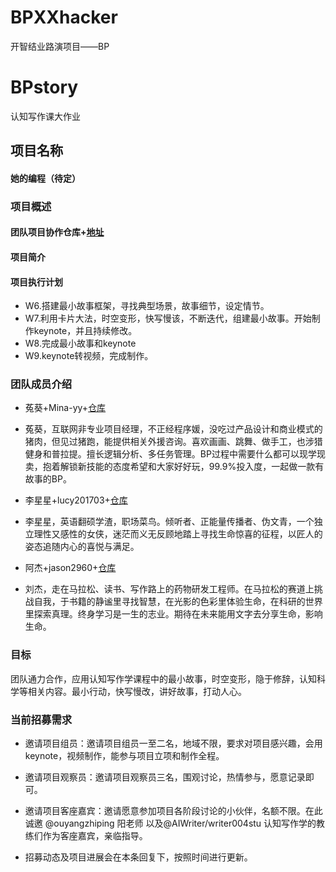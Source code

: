 # BPXXhacker
开智结业路演项目——BP
# BPstory
认知写作课大作业


## 项目名称

#### 她的编程（待定）

### 项目概述

#### 团队项目协作仓库+[地址](https://github.com/Mina-yy/BPstory)

#### 项目简介



#### 项目执行计划

* W6.搭建最小故事框架，寻找典型场景，故事细节，设定情节。
* W7.利用卡片大法，时空变形，快写慢该，不断迭代，组建最小故事。开始制作keynote，并且持续修改。
* W8.完成最小故事和keynote
* W9.keynote转视频，完成制作。


### 团队成员介绍


* 菟葵+Mina-yy+[仓库](https://github.com/Mina-yy)

* 菟葵，互联网非专业项目经理，不正经程序媛，没吃过产品设计和商业模式的猪肉，但见过猪跑，能提供相关外援咨询。喜欢画画、跳舞、做手工，也涉猎健身和普拉提。擅长逻辑分析、多任务管理。BP过程中需要什么都可以现学现卖，抱着解锁新技能的态度希望和大家好好玩，99.9%投入度，一起做一款有故事的BP。

* 李星星+lucy201703+[仓库](https://github.com/lucy201703)

* 李星星，英语翻硕学渣，职场菜鸟。倾听者、正能量传播者、伪文青，一个独立理性又感性的女侠，迷茫而义无反顾地踏上寻找生命惊喜的征程，以匠人的姿态追随内心的喜悦与满足。


* 阿杰+jason2960+[仓库](https://github.com/jason2960)

* 刘杰，走在马拉松、读书、写作路上的药物研发工程师。在马拉松的赛道上挑战自我，于书籍的静谧里寻找智慧，在光影的色彩里体验生命，在科研的世界里探索真理。终身学习是一生的志业。期待在未来能用文字去分享生命，影响生命。


### 目标

团队通力合作，应用认知写作学课程中的最小故事，时空变形，隐于修辞，认知科学等相关内容。最小行动，快写慢改，讲好故事，打动人心。

### 当前招募需求

- 邀请项目组员：邀请项目组员一至二名，地域不限，要求对项目感兴趣，会用keynote，视频制作，能参与项目立项和制作全程。

- 邀请项目观察员：邀请项目观察员三名，围观讨论，热情参与，愿意记录即可。

- 邀请项目客座嘉宾：邀请愿意参加项目各阶段讨论的小伙伴，名额不限。在此诚邀 @ouyangzhiping 阳老师 以及@AIWriter/writer004stu 认知写作学的教练们作为客座嘉宾，亲临指导。

- 招募动态及项目进展会在本条回复下，按照时间进行更新。


